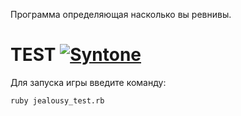 Программа определяющая насколько вы ревнивы.

# TEST [![Syntone](https://syntone.ru/psytesty/revnivy-li-vy-test-dlya-zhenshhin.svg)](https://syntone.ru/psytesty/revnivy-li-vy-test-dlya-zhenshhin.svg)

Для запуска игры введите команду:
```
ruby jealousy_test.rb
```
